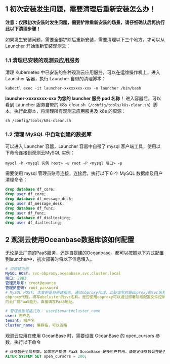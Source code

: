 
## 1 初次安装发生问题，需要清理后重新安装怎么办！
**注意：仅限初次安装时发生问题，需要铲除重新安装的场景，请仔细确认后再执行此以下清理步骤！**

如果发生安装问题，需要全部铲除后重新安装，需要清理以下三个地方，才可以从 Launcher 开始重新安装观测云：
### 1.1 清理已安装的观测云应用服务
清理 Kubernetes 中已安装的各种观测云应用服务，可以在运维操作机上，进入 Launcher 容器，执行 Launcher 自带的清理脚本：
```
kubectl exec -it launcher-xxxxxxxx-xxx -n launcher /bin/bash
```
**launcher-xxxxxxxx-xxx 为您的 launcher 服务 pod 名称！**
进入容器后，可以看到 Launcher 服务自带的 k8s-clear.sh（`/config/tools/k8s-clear.sh`）脚本，执行此脚本，将清理所有观测云应用服务及 k8s 的资源：

```shell
sh /config/tools/k8s-clear.sh
```

### 1.2 清理 MySQL 中自动创建的数据库
可以进入 Launcher 容器，Launcher 容器中自带了 mysql 客户端工具，使用以下命令连接到观测云MySQL 实例：
```shell
mysql -h <mysql 实例 host> -u root -P <mysql 端口> -p  
```
需要使用 mysql 管理员账号连接，连接后，执行以下 6 个 MySQL 数据库及用户清理命令：
```sql
drop database df_core;
drop user df_core;
drop database df_message_desk;
drop user df_message_desk;
drop database df_func;
drop user df_func;
drop database df_dialtesting;
drop user df_dialtesting;
```

## 2 观测云使用Oceanbase数据库该如何配置
无论是云厂商的PaaS服务，还是自搭建的Oceanbase。都可以按照以下方式配置到launcher中，初次部署时将以下信息填入。
```yaml
# 自搭建为例
MySQL HOST: svc-obproxy.oceanbase.svc.cluster.local
端口: 2883
管理员账号: croot@guance
管理员密码: root_password
# MySQL HOST: 本案例是自搭建服务，通过obproxy代理，此处填写的是obproxy的svc名称。也可以不通过
obproxy代理，填写obcluster的svc名称。是否使用obproxy可以通过部署阶段配置文件控制；如果是客户提供
的云厂商PaaS能力，直接填写PaaS地址。

# 管理员账号格式为： user@tenant#cluster_name 
user: 用户名
tenant: 租户名
cluster_name: 集群名，可以省略
```
观测云应用在使用 OceanBase 时，需要设置 OceanBase 的 open_cursors 参数，执行以下命令
```sql
# 该参数是全局参数，如果客户提供 PaaS OceanBase 是多租户共用，请确定该参数调整是否对其他租户有影响。
ALTER SYSTEM SET open_cursors = 200;
```
